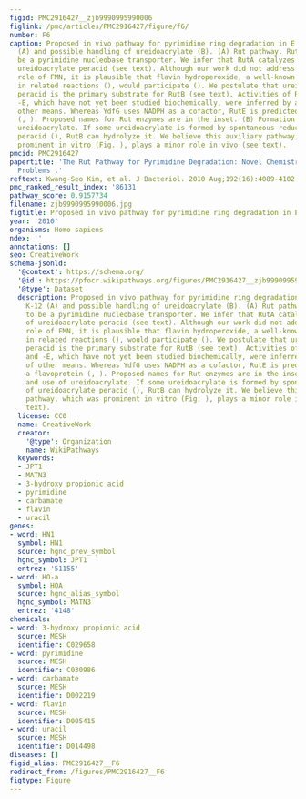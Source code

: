 ```yaml
---
figid: PMC2916427__zjb9990995990006
figlink: /pmc/articles/PMC2916427/figure/f6/
number: F6
caption: Proposed in vivo pathway for pyrimidine ring degradation in E. coli K-12
  (A) and possible handling of ureidoacrylate (B). (A) Rut pathway. RutG appears to
  be a pyrimidine nucleobase transporter. We infer that RutA catalyzes synthesis of
  ureidoacrylate peracid (see text). Although our work did not address the specific
  role of FMN, it is plausible that flavin hydroperoxide, a well-known intermediate
  in related reactions (), would participate (). We postulate that ureidoacrylate
  peracid is the primary substrate for RutB (see text). Activities of RutC, -D, and
  -E, which have not yet been studied biochemically, were inferred by a variety of
  other means. Whereas YdfG uses NADPH as a cofactor, RutE is predicted to be a flavoprotein
  (, ). Proposed names for Rut enzymes are in the inset. (B) Formation and use of
  ureidoacrylate. If some ureidoacrylate is formed by spontaneous reduction of ureidoacrylate
  peracid (), RutB can hydrolyze it. We believe this auxiliary pathway, which was
  prominent in vitro (Fig. ), plays a minor role in vivo (see text).
pmcid: PMC2916427
papertitle: 'The Rut Pathway for Pyrimidine Degradation: Novel Chemistry and Toxicity
  Problems .'
reftext: Kwang-Seo Kim, et al. J Bacteriol. 2010 Aug;192(16):4089-4102.
pmc_ranked_result_index: '86131'
pathway_score: 0.9157734
filename: zjb9990995990006.jpg
figtitle: Proposed in vivo pathway for pyrimidine ring degradation in E
year: '2010'
organisms: Homo sapiens
ndex: ''
annotations: []
seo: CreativeWork
schema-jsonld:
  '@context': https://schema.org/
  '@id': https://pfocr.wikipathways.org/figures/PMC2916427__zjb9990995990006.html
  '@type': Dataset
  description: Proposed in vivo pathway for pyrimidine ring degradation in E. coli
    K-12 (A) and possible handling of ureidoacrylate (B). (A) Rut pathway. RutG appears
    to be a pyrimidine nucleobase transporter. We infer that RutA catalyzes synthesis
    of ureidoacrylate peracid (see text). Although our work did not address the specific
    role of FMN, it is plausible that flavin hydroperoxide, a well-known intermediate
    in related reactions (), would participate (). We postulate that ureidoacrylate
    peracid is the primary substrate for RutB (see text). Activities of RutC, -D,
    and -E, which have not yet been studied biochemically, were inferred by a variety
    of other means. Whereas YdfG uses NADPH as a cofactor, RutE is predicted to be
    a flavoprotein (, ). Proposed names for Rut enzymes are in the inset. (B) Formation
    and use of ureidoacrylate. If some ureidoacrylate is formed by spontaneous reduction
    of ureidoacrylate peracid (), RutB can hydrolyze it. We believe this auxiliary
    pathway, which was prominent in vitro (Fig. ), plays a minor role in vivo (see
    text).
  license: CC0
  name: CreativeWork
  creator:
    '@type': Organization
    name: WikiPathways
  keywords:
  - JPT1
  - MATN3
  - 3-hydroxy propionic acid
  - pyrimidine
  - carbamate
  - flavin
  - uracil
genes:
- word: HN1
  symbol: HN1
  source: hgnc_prev_symbol
  hgnc_symbol: JPT1
  entrez: '51155'
- word: HO-a
  symbol: HOA
  source: hgnc_alias_symbol
  hgnc_symbol: MATN3
  entrez: '4148'
chemicals:
- word: 3-hydroxy propionic acid
  source: MESH
  identifier: C029658
- word: pyrimidine
  source: MESH
  identifier: C030986
- word: carbamate
  source: MESH
  identifier: D002219
- word: flavin
  source: MESH
  identifier: D005415
- word: uracil
  source: MESH
  identifier: D014498
diseases: []
figid_alias: PMC2916427__F6
redirect_from: /figures/PMC2916427__F6
figtype: Figure
---
```

